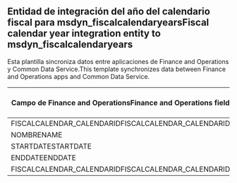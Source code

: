 ## <a name="fiscal-calendar-year-integration-entity-to-msdyn_fiscalcalendaryears"></a><span data-ttu-id="ccb38-101">Entidad de integración del año del calendario fiscal para msdyn_fiscalcalendaryears</span><span class="sxs-lookup"><span data-stu-id="ccb38-101">Fiscal calendar year integration entity to msdyn_fiscalcalendaryears</span></span>

<span data-ttu-id="ccb38-102">Esta plantilla sincroniza datos entre aplicaciones de Finance and Operations y Common Data Service.</span><span class="sxs-lookup"><span data-stu-id="ccb38-102">This template synchronizes data between Finance and Operations apps and Common Data Service.</span></span>

<span data-ttu-id="ccb38-103">Campo de Finance and Operations</span><span class="sxs-lookup"><span data-stu-id="ccb38-103">Finance and Operations field</span></span> | <span data-ttu-id="ccb38-104">Tipo de asignación</span><span class="sxs-lookup"><span data-stu-id="ccb38-104">Map type</span></span> | <span data-ttu-id="ccb38-105">Otro campo de Dynamics 365</span><span class="sxs-lookup"><span data-stu-id="ccb38-105">Other Dynamics 365 field</span></span> | <span data-ttu-id="ccb38-106">Valor predeterminado</span><span class="sxs-lookup"><span data-stu-id="ccb38-106">Default value</span></span>
---|---|---|---
<span data-ttu-id="ccb38-107">FISCALCALENDAR_CALENDARID</span><span class="sxs-lookup"><span data-stu-id="ccb38-107">FISCALCALENDAR_CALENDARID</span></span> | = | <span data-ttu-id="ccb38-108">msdyn_fiscalcalendarname</span><span class="sxs-lookup"><span data-stu-id="ccb38-108">msdyn_fiscalcalendarname</span></span> | 
<span data-ttu-id="ccb38-109">NOMBRE</span><span class="sxs-lookup"><span data-stu-id="ccb38-109">NAME</span></span> | = | <span data-ttu-id="ccb38-110">msdyn_name</span><span class="sxs-lookup"><span data-stu-id="ccb38-110">msdyn_name</span></span> | 
<span data-ttu-id="ccb38-111">STARTDATE</span><span class="sxs-lookup"><span data-stu-id="ccb38-111">STARTDATE</span></span> | = | <span data-ttu-id="ccb38-112">msdyn_startdate</span><span class="sxs-lookup"><span data-stu-id="ccb38-112">msdyn_startdate</span></span> | 
<span data-ttu-id="ccb38-113">ENDDATE</span><span class="sxs-lookup"><span data-stu-id="ccb38-113">ENDDATE</span></span> | = | <span data-ttu-id="ccb38-114">msdyn_enddate</span><span class="sxs-lookup"><span data-stu-id="ccb38-114">msdyn_enddate</span></span> | 
<span data-ttu-id="ccb38-115">FISCALCALENDAR_CALENDARID</span><span class="sxs-lookup"><span data-stu-id="ccb38-115">FISCALCALENDAR_CALENDARID</span></span> | = | <span data-ttu-id="ccb38-116">msdyn_calendar.msdyn_calendar</span><span class="sxs-lookup"><span data-stu-id="ccb38-116">msdyn_calendar.msdyn_calendar</span></span> | 
